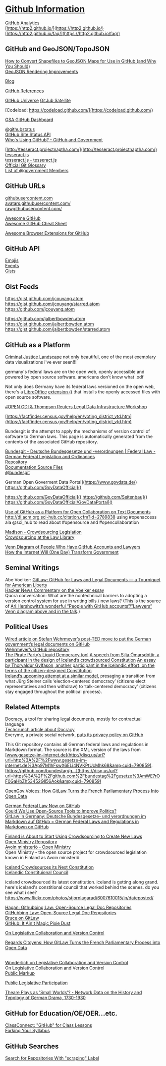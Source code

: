 # [Github Information](https://github.com/)  

[GitHub Analytics](https://bitdeli.com/)  
[https://http2.github.io/](https://http2.github.io/)  
[https://http2.github.io/faq/](https://http2.github.io/faq/)  




## GitHub and GeoJSON/TopoJSON  

[How to Convert Shapefiles to GeoJSON Maps for Use in GitHub (and Why You Should)](http://ben.balter.com/2013/06/26/how-to-convert-shapefiles-to-geojson-for-use-on-github/)  
[GeoJSON Rendering Improvements](https://github.com/blog/1541-geojson-rendering-improvements)  


[Blog](https://github.com/blog)

[GitHub References](github-ref.md)  


[GitHub Universe](https://githubuniverse.com/)
[GitJub Satellite](https://githubuniverse.com/satellite/)

[Codeload: https://codeload.github.com/](https://codeload.github.com/)  

[GSA GitHub Dashboard](http://gsa.github.io/github-federal-stats/)



[@githubstatus](https://twitter.com/githubstatus)  
[GitHub Site Status API](https://status.github.com/api)  
[Who's Using GitHub? - GitHub and Government](https://government.github.com/community/)  


[http://tesseract.projectnaptha.com/](http://tesseract.projectnaptha.com/)  
[tesseract.js](https://github.com/naptha/tesseract.js)  
[tesseract.js - tesseract.js](https://github.com/naptha/tesseract.js#tesseractjs)  
[Official Git Glossary](https://www.kernel.org/pub/software/scm/git/docs/gitglossary.html)  
[List of @government Members](https://github.com/orgs/government/people)  

## GitHub URLs  

[githubusercontent.com](githubusercontent.com)  
[avatars.githubusercontent.com/](https://avatars.githubusercontent.com/ExtendScript)  
[rawgithubusercontent.com/](http://rawgithubusercontent.com/)  

[Awesome GitHub](http://awesomeawesome.party/awesome-github)  
[Awesome GitHub Cheat Sheet](http://awesomeawesome.party/github-cheat-sheet)  

[Awesome Browser Extensions for GitHub](http://awesomeawesome.party/awesome-browser-extensions-for-github)  

## GitHub API  
[Emojis](https://api.github.com/emojis)  
[Events](https://api.github.com/events)  
[Gists](https://api.github.com/gists)  




## Gist Feeds
https://gist.github.com/jcouyang.atom
https://gist.github.com/jcouyang/starred.atom
https://github.com/jcouyang.atom


https://github.com/jalbertbowden.atom
https://gist.github.com/jalbertbowden.atom
https://gist.github.com/jalbertbowden/starred.atom

## GitHub as a Platform  
[Criminal Justice Landscape](http://digital-justice.dsd.io/landscape)
not only beautiful, one of the most exemplary data visualizations i've ever seen!!!

germany's federal laws are on the open web, openly accessible and powered by open source software.
americans don't know what .odf


Not only does Germany have its federal laws versioned on the open web, there's a [LibreOffice](https://www.libreoffice.org/) [extension ()](http://people.canonical.com/~bjoern/presentations/bundesgit.oxthttps://skyfromme.wordpress.com/2014/04/07/announcing-bundesgit-for-libreoffice/) that installs the openly accessed files with open source software.  


[#OPEN ODI & Thompson Reuters Legal Data Infrastructure Workshop](https://docs.google.com/document/d/1YJFGW-4zBanpCPdKKOrra9nyjvW8A2a4HvFusEgC204/edit)

[https://factfinder.census.gov/help/en/voting_district_vtd.htm](https://factfinder.census.gov/help/en/voting_district_vtd.htm)

Bundesgit is the attempt to apply the mechanisms of version control of software to German laws. This page is automatically generated from the contents of the associated GitHub repository.

[Bundesgit - Deutsche Bundesgesetze und -verordnungen | Federal Law - German Federal Legislation and Ordinances](http://bundestag.github.io/gesetze/)  
[Repository](https://github.com/bundestag/gesetze)  
[Documentation Source Files](https://github.com/bundestag/gesetze-docs)  
[@bundesgit](https://twitter.com/bundesgit)  



German Open Goverment Data Portal](https://www.govdata.de/)
https://github.com/GovDataOfficial]()

https://github.com/GovDataOfficial]()
https://github.com/Seitenbau]()
https://github.com/GovDataOfficial/GovDataPortal]()







[Use of GitHub as a Platform for Open Collaboration on Text Documents](http://dl.acm.org.sci-hub.cc/citation.cfm?id=2789838)  
http://dl.acm.org.sci-hub.cc/citation.cfm?id=2789838
using #openaccess ala @sci_hub to read about #opensource and #opencollaboration 


[Madison - Crowdsourcing Legislation](http://www.participedia.net/en/news/2014/02/28/madison-crowdsourcing-legislation)  
[Crowdsourcing at the Law Library](https://blogs.loc.gov/law/2016/10/crowdsourcing-at-the-law-library/)  

[Venn Diagram of People Who Have GitHub Accounts and Lawyers](https://tedconfblog.files.wordpress.com/2012/09/github_lawyers_550px.jpeg)  
[How the Internet Will (One Day) Transform Government](http://www.ted.com/talks/clay_shirky_how_the_internet_will_one_day_transform_government)  

## Seminal Writings  
Abe Voelker: [GitLaw: GitHub for Laws and Legal Documents — a Tourniquet for American Liberty](https://blog.abevoelker.com/gitlaw-github-for-laws-and-legal-documents-a-tourniquet-for-american-liberty/)  
[Hacker News Commentary on the Voelker essay](http://news.ycombinator.com/item?id=3967921)  
Quora conversation: What are the nontechnical barriers to adopting a version control system for use in writing bills / new laws? (This is the source of [Ari Hershowitz’s wonderful “People with GitHub accounts”/”Lawyers” Venn diagram above and in the talk](http://www.quora.com/What-are-the-nontechnical-barriers-to-adopting-a-version-control-system-for-use-in-writing-bills-new-laws).)

## Political Uses  
[Wired article on Stefan Wehrmeyer’s post-TED move to put the German government’s legal documents on GitHub](http://www.wired.com/wiredenterprise/2012/08/bundestag/)  
[Wehrmeyer’s GitHub repository](https://github.com/bundestag/gesetze)  
[The Pirate Party’s Liquid Democracy tool](http://liquidfeedback.org/mission/)
[A speech from Silja Ómarsdóttir, a participant in the design of Iceland’s crowdsourced Constitution](http://poptech.org/blog/silja_%C3%93marsd%C3%B3ttir_on_starting_from_scratch_with_icelands_constitution)
[An essay by Thorvaldur Gylfason, another participant in the Icelandic effort, on the terms of the citizen-designed Constitution](http://www.voxeu.org/article/crisis-constitution-insights-iceland)  
[Ireland’s upcoming attempt at a similar model](http://www.irishtimes.com/newspaper/opinion/2012/0908/1224323737219.html), presaging a transition from what Jürg Steiner calls ‘election-centered democracy’ (citizens elect representatives and then withdraw) to ‘talk-centered democracy’ (citizens stay engaged throughout the political process).  

## Related Attempts  
[Docracy](http://www.docracy.com/), a tool for sharing legal documents, mostly for contractual language  
[Techcrunch article about Docracy](http://techcrunch.com/2011/05/22/hackathon-winner-docracy-is-a-github-for-legal-documents/)  
Everyme, a private social network, [puts its privacy policy on GitHub](https://github.com/everyme/everyme-legal)

This Git repository contains all German federal laws and regulations in Markdown format. The source is the XML version of the laws from 
[www.gesetze-im-internet.de](http://disq.us/url?url=http%3A%2F%2Fwww.gesetze-im-internet.de%3Ap97M1hFswX6ELi4NVKPtUcMhk68&amp;cuid=790859).  
[https://github.com/bundestag/g...](https://disq.us/url?url=https%3A%2F%2Fgithub.com%2Fbundestag%2Fgesetze%3AmWE7rOF0GaHbZh53452Gll56Aok&amp;cuid=790859)


[OpenGov Voices: How GitLaw Turns the French Parliamentary Process Into Open Data](https://sunlightfoundation.com/2014/06/25/opengov-voices-how-gitlaw-turns-the-french-parliamentary-process-into-open-data/)  

[German Federal Law Now on GitHub](https://www.wired.com/2012/08/bundestag/)  
[Could We Use Open-Source Tools to Improve Politics?](https://gigaom.com/2012/09/29/could-we-use-open-source-tools-to-improve-politics/)  
[GitLaw in Germany: Deutsche Bundesgesetze- und verordnungen im Markdown auf GitHub = German Federal Laws and Regulations in Markdown on GitHub](https://legalinformatics.wordpress.com/2012/08/08/gitlaw-in-germany-deutsche-bundesgesetze-und-verordnungen-im-markdown-auf-github-german-federal-laws-and-regulations-in-markdown-on-github/)  


[Finland is About to Start Using Crowdsourcing to Create New Laws](https://gigaom.com/2012/09/20/online-crowdsourcing-can-now-help-build-new-laws-in-finland/)  
[Open Ministry Repository](https://github.com/avoinministerio/avoinministerio)  
[Avoin ministeriö - Open Ministry](http://avoinministerio.fi/)  
Open Ministry - the open source project for crowdsourced legislation known in Finland as Avoin ministeriö  




[Iceland Crowdsources its Next Constitution](https://www.washingtonpost.com/blogs/blogpost/post/iceland-crowdsources-its-next-constitution/2011/06/10/AGiBplOH_blog.html?utm_term=.72acd8837eaa)  
[Icelandic Constituional Council](http://stjornlagarad.is/)  


iceland crowdsourced its latest constitution.
iceland is getting along grand.
here's iceland's constitional council that worked behind the scenes.
do you see what i see?
https://www.flickr.com/photos/stjornlagarad/6007610015/in/dateposted/

[Hagan: Githubbing Law: Open-Source Legal Doc Repositories](https://legalinformatics.wordpress.com/2014/08/08/hagan-githubbing-law-open-source-legal-doc-repositories/)  
[GitHubbing Law: Open-Source Legal Doc Repositories](http://www.openlawlab.com/2014/08/05/githubbing-law/)  
[Bruce on GitLaw](https://legalinformatics.wordpress.com/2013/06/17/bruce-on-gitlaw/)  
[GitHub: It Ain't Magic Pixie Dust](https://blog.law.cornell.edu/tbruce/2013/06/10/github-it-aint-magic-pixie-dust/)  

[On Legislative Collaboration and Version Control](https://sunlightfoundation.com/2012/09/27/on-legislative-collaboration-and-version-control/)  


[Regards Citoyens: How GitLaw Turns the French Parliamentary Process into Open Data](https://legalinformatics.wordpress.com/2014/07/01/regards-citoyens-how-gitlaw-turns-the-french-parliamentary-process-into-open-data/)  


[](https://legalinformatics.wordpress.com/tag/github-for-legislative-version-control/)  
[Wonderlich on Legislative Collaboration and Version Control](https://legalinformatics.wordpress.com/2012/09/28/wonderlich-on-legislative-collaboration-and-version-control/)  
[On Legislative Collaboration and Version Control](https://sunlightfoundation.com/2012/09/27/on-legislative-collaboration-and-version-control/)  
[Public Markup](http://www.publicmarkup.org/) 

[Public Legislative Participation](http://web.archive.org/web/20130512194439/http://www.opencongress.org/wiki/Public_Legislative_Participation)  


[Theare Plays as 'Small Worlds'? - Network Data on the History and Typology of German Drama, 1730-1930](https://dlina.github.io/presentations/2016-krakow/#/)  

## GitHub for Education/OE/OER...etc.  


[ClassConnect: "GitHub" for Class Lessons](http://web.archive.org/web/20170106220738/http://hackeducation.com/2012/03/12/classconnect-github-for-class-lessons)  
[Forking Your Syllabus](http://www.chronicle.com/blogs/profhacker/forking-your-syllabus/39137)  




## GitHub Searches  
[Search for Repositories With "scraping" Label](https://github.com/search?q=topic%3Ascraping&type=Repositories)  
